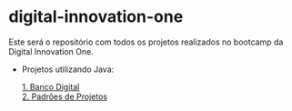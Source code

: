 # digital-innovation-one

Este será o repositório com todos os projetos realizados no bootcamp da Digital Innovation One. 

* Projetos utilizando Java:

    [1. Banco Digital](banco-digital)   
    [2. Padrões de Projetos](padroes-projetos)
